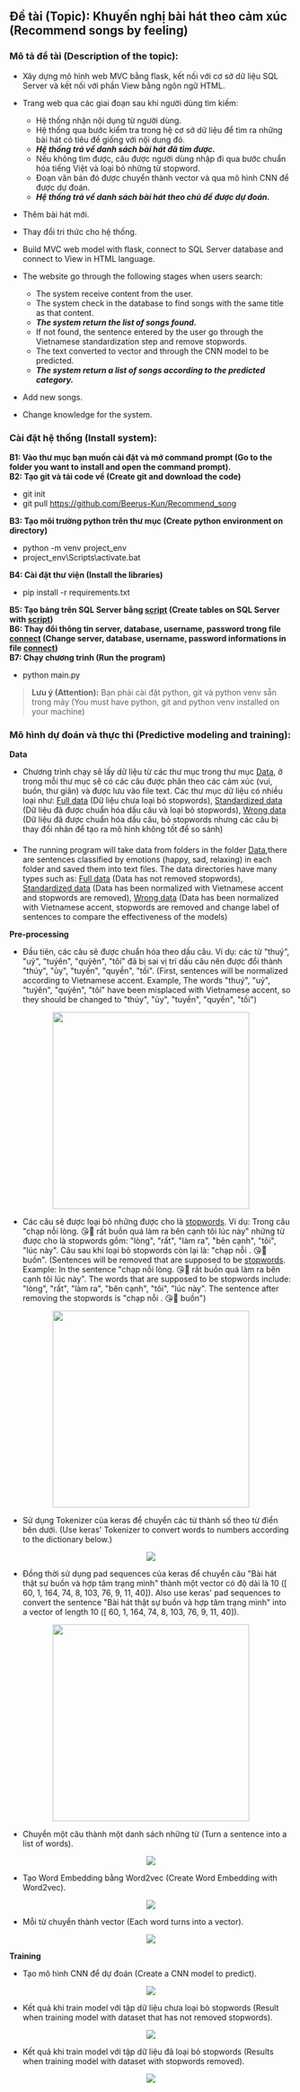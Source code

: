 ## **Đề tài (Topic)**: Khuyến nghị bài hát theo cảm xúc (Recommend songs by feeling)

### **Mô tả đề tài (Description of the topic)**:
- Xây dựng mô hình web MVC bằng flask, kết nối với cơ sở dữ liệu SQL Server và kết nối với phần View bằng ngôn ngữ HTML.
- Trang web qua các giai đoạn sau khi người dùng tìm kiếm:
  + Hệ thống nhận nội dụng từ người dùng.
  + Hệ thống qua bước kiểm tra trong hệ cơ sở dữ liệu để tìm ra những bài hát có tiêu đề giống với nội dung đó.
  + **_Hệ thống trả về danh sách bài hát đã tìm được._**
  + Nếu không tìm được, câu được người dùng nhập đi qua bước chuẩn hóa tiếng Việt và loại bỏ những từ stopword.
  + Đoạn văn bản đó được chuyển thành vector và qua mô hình CNN để được dự đoán.
  + **_Hệ thống trả về danh sách bài hát theo chủ đề được dự đoán._**
- Thêm bài hát mới.
- Thay đổi tri thức cho hệ thống.


- Build MVC web model with flask, connect to SQL Server database and connect to View in HTML language.
- The website go through the following stages when users search:
   + The system receive content from the user.
   + The system check in the database to find songs with the same title as that content.
   + **_The system return the list of songs found._**
   + If not found, the sentence entered by the user go through the Vietnamese standardization step and remove stopwords.
   + The text converted to vector and through the CNN model to be predicted.
   + **_The system return a list of songs according to the predicted category._**
- Add new songs.
- Change knowledge for the system.

### **Cài đặt hệ thống (Install system)**:

**B1: Vào thư mục bạn muốn cài đặt và mở command prompt (Go to the folder you want to install and open the command prompt).**\
**B2: Tạo git và tải code về (Create git and download the code)**
- git init
- git pull https://github.com/Beerus-Kun/Recommend_song 

**B3: Tạo môi trường python trên thư mục (Create python environment on directory)**
- python -m venv project_env
- project_env\Scripts\activate.bat

**B4: Cài đặt thư viện (Install the libraries)**
- pip install -r requirements.txt

**B5: Tạo bảng trên SQL Server bằng [script](script.sql) (Create tables on SQL Server with [script](script.sql))**\
**B6: Thay đổi thông tin server, database, username, password trong file [connect](Model/connect.py) (Change server, database, username, password informations in file [connect](Model/connect.py))**\
**B7: Chạy chương trình (Run the program)**
- python main.py

> **Lưu ý (Attention):** Bạn phải cài đặt python, git và python venv sẵn trong máy (You must have python, git and python venv installed on your machine)


### **Mô hình dự đoán và thực thi (Predictive modeling and training)**:

**Data**
- Chương trình chạy sẽ lấy dữ liệu từ các thư mục trong thư mục [Data](Learning/Data/), ở trong mỗi thư mục sẽ có các câu được phân theo các cảm xúc (vui, buồn, thư giãn) và được lưu vào file text. Các thư mục dữ liệu có nhiều loại như: [Full data](Learning/Data/Full_Data/) (Dữ liệu chưa loại bỏ stopwords), [Standardized data](Learning/Data/Stan_Data/) (Dữ liệu đã được chuẩn hóa dấu câu và loại bỏ stopwords), [Wrong data](Learning/Data/Wrong_Data/) (Dữ liệu đã được chuẩn hóa dấu câu, bỏ stopwords nhưng các câu bị thay đổi nhãn để tạo ra mô hình không tốt để so sánh)

####
- The running program will take data from folders in the folder [Data](Learning/Data/),there are sentences classified by emotions (happy, sad, relaxing) in each folder and saved them into text files. The data directories have many types such as: [Full data](Learning/Data/Full_Data/) (Data has not removed stopwords), [Standardized data](Learning/Data/Stan_Data/) (Data has been normalized with Vietnamese accent and stopwords are removed), [Wrong data](Learning/Data/Wrong_Data/) (Data has been normalized with Vietnamese accent, stopwords are removed and change label of sentences to compare the effectiveness of the models)

**Pre-processing**
- Đầu tiên, các câu sẽ được chuẩn hóa theo dấu câu. Ví dụ: các từ "thuý", "uỷ", "tuýên", "quỳên", "tôí" đã bị sai vị trí dấu câu nên được đổi thành "thúy", "ủy", "tuyến", "quyền", "tối". (First, sentences will be normalized according to Vietnamese accent. Example, The words "thuý", "uỷ", "tuýên", "quỳên", "tôí" have been misplaced with Vietnamese accent, so they should be changed to "thúy", "ủy", "tuyến", "quyền", "tối")

<p align="center">
  <img src="images/2022-10-31122929.png" width="350"/>
</p>

- Các câu sẽ được loại bỏ những được cho là [stopwords](Normalization/stopwords1.txt). Ví dụ: Trong câu "chạp nỗi lòng. 😘🥰 rất buồn quá làm ra bên cạnh tôi lúc này" những từ được cho là stopwords gồm: "lòng", "rất", "làm ra", "bên cạnh", "tôi", "lúc này". Câu sau khi loại bỏ stopwords còn lại là: "chạp nỗi . 😘🥰 buồn". (Sentences will be removed that are supposed to be [stopwords](Normalization/stopwords1.txt). Example: In the sentence "chạp nỗi lòng. 😘🥰 rất buồn quá làm ra bên cạnh tôi lúc này". The words that are supposed to be stopwords include: "lòng", "rất", "làm ra", "bên cạnh", "tôi", "lúc này". The sentence after removing the stopwords is "chạp nỗi . 😘🥰 buồn")

<p align="center">
  <img src="images/2022-10-31123158.png" width="350"/>
</p>

- Sử dụng Tokenizer của keras để chuyển các từ thành số theo từ điển bên dưới. (Use keras' Tokenizer to convert words to numbers according to the dictionary below.)

<p align="center">
  <img src="images/2022-10-31173710.png"/>
</p>

- Đồng thời sử dụng pad sequences của keras để chuyển câu "Bài hát thật sự buồn và hợp tâm trạng mình" thành một vector có độ dài là 10 ([ 60, 1, 164, 74, 8, 103, 76, 9, 11, 40]). Also use keras' pad sequences to convert the sentence "Bài hát thật sự buồn và hợp tâm trạng mình" into a vector of length 10 ([ 60, 1, 164, 74, 8, 103, 76, 9, 11, 40]).

<p align="center">
  <img src="images/2022-10-31174457.png" width="350"/>
</p>

- Chuyển một câu thành một danh sách những từ (Turn a sentence into a list of words).

<p align="center">
  <img src="images/2022-10-31205355.png"/>
</p>

- Tạo Word Embedding bằng Word2vec (Create Word Embedding with Word2vec). 

<p align="center">
  <img src="images/2022-10-31210004.png"/>
</p>

- Mỗi từ chuyển thành vector (Each word turns into a vector).

<p align="center">
  <img src="images/2022-10-31210415.png"/>
</p>

**Training**

- Tạo mô hình CNN để dự đoán (Create a CNN model to predict).

<p align="center">
  <img src="images/2022-10-31211011.png"/>
</p>

- Kết quả khi train model với tập dữ liệu chưa loại bỏ stopwords (Result when training model with dataset that has not removed stopwords).

<p align="center">
  <img src="Learning/Result/31-10-2022_full_data.png"/>
</p>

- Kết quả khi train model với tập dữ liệu đã loại bỏ stopwords (Results when training model with dataset with stopwords removed).

<p align="center">
  <img src="Learning/Result/31-10-2022_stan_data.png"/>
</p>